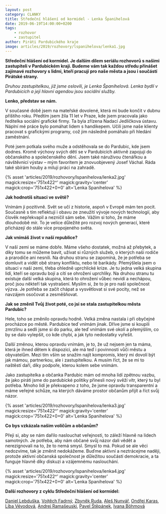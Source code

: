 ```yaml
---
layout: post
category: CLANKY
title: Středeční hlášení od kormidel - Lenka Španihelová
date: 2019-06-19T14:00:00+0200
tags: 
    - rozhovor
    - zastupitel
author: Piráti Pardubického kraje
image: articles/2019/rozhovory/lspanihelova/lenka1.jpg
---
```




**Středeční hlášení od kormidel. Je dalším dílem seriálu rozhovorů s našimi zastupiteli v Pardubickém kraji. Budeme vám tak každou středu přinášet zajímavé rozhovory s lidmi, kteří pracují pro naše města  a jsou i součástí Pirátské strany.**

*Druhou zastupitelkou, již jsme oslovili, je Lenka Španihelová. Lenka bydlí v Pardubicích a její hlavní agendou jsou sociální služby.*


**Lenko, představ se nám.**

V současné době jsem na mateřské dovolené, která mi bude končit v dubnu příštího roku. Předtím jsem žila 11 let v Praze, kde jsem pracovala jako ředitelka sociální grafické firmy. Ta byla zřízena Nadací Jedličkova ústavu. Náplní mé práce bylo pomáhat lidem s handikepem. Učili jsme naše klienty pracovat s grafickými programy, což jim následně pomáhalo při hledání zaměstnání. 

Poté jsem potkala svého muže a odstěhovala se do Pardubic, kde jsem dodnes. Kromě výchovy svých dětí se v Pardubicích aktivně zapojuji do občanského a společenského dění. Jsem také náruživou čtenářkou a návštěvnicí výstav – mým favoritem je znovuobjevený Josef Váchal. Ráda také sbírám houby a miluji práci na zahradě.

{% asset 'articles/2019/rozhovory/lspanihelova/lenka2.jpg' magick:resize='751x422^' 
magick:gravity='center' magick:crop='751x422+0+0' alt='Lenka Spanihelova' 
%}

**Jak hodnotíš situaci ve světě?**

Vnímám ji pozitivně. Svět se učí z historie, aspoň v Evropě mám ten pocit. Současně  s tím reflektuji i obavu ze zneužití vývoje nových technologií, aby člověk nepřekvapil a nezničil sám sebe. Vážím si toho, že máme dlouhodobě mír. To je velice důležité pro rozvoj nových generací, které přicházejí do stále více propojeného světa.

**Jak vnímáš život v naší republice?**

V naší zemi se máme dobře. Máme všeho dostatek, možná až přebytek, a díky tomu se můžeme bavit, užívat si různých služeb, o kterých naši rodiče a prarodiče ani nesnili. 
Na druhou stranu se zapomíná, že je potřeba se domluvit a vidět obě strany konfliktu, nebo té barikády. Přemýšlela jsem o situaci v naší zemi, třeba ohledně uprchlické krize. Je tu jedna velká skupina lidí, kteří se opravdu bojí a cítí se ohroženi uprchlíky. Na druhou stranu tu existuje další velká skupina, která to ohrožení vůbec nevidí a nechápou,  proč jsou někteří tak vystrašení. Myslím si, že to je pro naší společnost výzva.  Je potřeba se začít chápat a vysvětlovat si své pocity, než se navzájem osočovat a zesměšňovat.

**Jak se změnil Tvůj život poté, co jsi se stala zastupitelkou města Pardubic?**

Hele, toho se změnilo opravdu hodně. Velká změna nastala i při obyčejné procházce po městě. Pardubice teď vnímám jinak. Dříve jsme si koupili zmrzlinu a sedli jsme si do parku, ale teď vnímám své okolí a přemýšlím, co by se dalo vylepšit, co kde chybí, a jak tyto nedostatky vyřešit. 

Další změnou, kterou opravdu vnímám, je to, že už nejsem jen ta máma, která je ihned dětem k dispozici, ale má teď i povinnosti vůči městu a obyvatelům. Mezi tím vším se snažím najít kompromis, který mi dovolí být jak mámou, partnerkou, ale i zastupitelkou. A musím říct, že se mi to naštěstí daří, díky podpoře, kterou kolem sebe vnímám.

Jako zastupitelka a občanka Pardubic mám od mnoha lidí zpětnou vazbu, že jako piráti jsme do pardubické politiky přinesli nový svěží vítr, který tu byl potřeba. Mnoho lidí je překvapeno z toho, že jsme opravdu transparentní a máme veřejné schůze, na kterých dáváme prostor občanům přijít a říct svůj názor.

{% asset 'articles/2019/rozhovory/lspanihelova/lenka3.jpg' magick:resize='751x422^' 
magick:gravity='center' magick:crop='751x422+0+0' alt='Lenka Spanihelova' 
%}

**Co bys vzkázala našim voličům a občanům?**

Přeji si, aby se nám dařilo naslouchat veřejnosti, to záleží hlavně na lidech samotných. Je potřeba, aby nám občané svůj názor dali vědět a nerezignovali na to, že to nemá smysl. Smysl to má.  Pokud se  ale věci nedozvíme, tak je změnit nedokážeme. Buďme aktivní a neztrácejme naději, protože aktivní občanská společnost je důležitou součástí demokracie, a ta funguje hlavně díky diskuzi a vzájemnému naslouchání.

{% asset 'articles/2019/rozhovory/lspanihelova/lenka4.jpg' magick:resize='751x422^' 
magick:gravity='center' magick:crop='751x422+0+0' alt='Lenka Spanihelova' 
%}


**Další rozhovory z cyklu Středeční hlášení od kormidel:**

[Daniel Lebduška][11], [Vojtěch Fadrný][13], [Zbyněk Ruda][14], [Aleš Nunvář][15], [Ondřej Karas][16], [Líba Vévodová][17], [Andrej Ramašeuski][18], [Pavel Štěpánek][19], [Ivana Böhmová][20]

[1]: https://pardubicky.pirati.cz/lide/ivana-bohmova/
[2]: https://pardubice.pirati.cz/tiskove-zpravy/dostupne-bydleni-i-vzdelavani-to-jsou-temata-pardubickych-piratek/

[11]: https://pardubicky.pirati.cz/tiskove-zpravy/str_hlaseni_od_kormidel_d_lebduska/
[12]: https://pardubicky.pirati.cz/tiskove-zpravy/str_hlaseni_od_kormidel_l_spanihelova/
[13]: https://pardubicky.pirati.cz/tiskove-zpravy/str_hlaseni_od_kormidel_vojta_fadrny/
[14]: https://pardubicky.pirati.cz/tiskove-zpravy/str_hlaseni_od_kormidel_zbynek_ruda/
[15]: https://pardubicky.pirati.cz/tiskove-zpravy/str-hlaseni-od-kormidel-ales-nunvar/
[16]: https://pardubicky.pirati.cz/tiskove-zpravy/str-hlaseni-od-kormidel-ondrej-karas/
[17]: https://pardubicky.pirati.cz/tiskove-zpravy/str-hlaseni-od-kormidel-liba-vevodova/
[18]: https://pardubicky.pirati.cz/tiskove-zpravy/str-hlaseni-od-kormidel-andrej-ramaseuski/
[19]: https://pardubicky.pirati.cz/tiskove-zpravy/str-hlaseni-od-kormidel-pavel-stepanek/
[20]: https://pardubicky.pirati.cz/tiskove-zpravy/str-hlaseni-od-kormidel-ivana-bohmova/